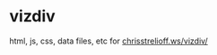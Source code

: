 # vizdiv

html, js, css, data files, etc  for [chrisstrelioff.ws/vizdiv/](http://chrisstrelioff.ws/vizdiv/)
